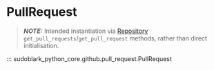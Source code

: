# PullRequest

> **_NOTE:_**  Intended instantiation via
> [Repository](./repository.md)
> `get_pull_requests`/`get_pull_request` methods, rather than direct initialisation.

::: sudoblark_python_core.github.pull_request.PullRequest